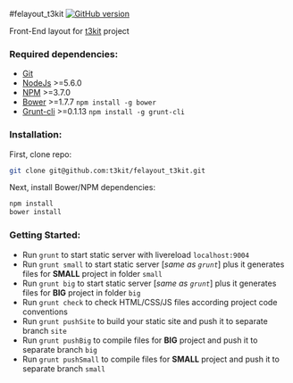 #felayout_t3kit
[![GitHub version](https://badge.fury.io/gh/t3kit%2Ffelayout_t3kit.svg)](https://badge.fury.io/gh/t3kit%2Ffelayout_t3kit)

Front-End layout for [t3kit](https://github.com/t3kit/t3kit) project

### Required dependencies:

- [Git](https://git-scm.com/)
- [NodeJs](http://nodejs.org/) >=5.6.0
- [NPM](https://github.com/npm/npm) >=3.7.0
- [Bower](http://bower.io/) >=1.7.7 `npm install -g bower`
- [Grunt-cli](http://gruntjs.com/) >=0.1.13 `npm install -g grunt-cli`

### Installation:

First, clone repo:
```bash
git clone git@github.com:t3kit/felayout_t3kit.git
```

Next, install Bower/NPM dependencies:

```bash
npm install
bower install
```

### Getting Started:

- Run `grunt` to start static server with livereload `localhost:9004`
- Run `grunt small` to start static server [_same as `grunt`_] plus it generates files for **SMALL** project in folder `small`
- Run `grunt big` to start static server [_same as `grunt`_] plus it generates files for **BIG** project in folder `big`
- Run `grunt check` to check HTML/CSS/JS files according project code conventions
- Run `grunt pushSite` to build your static site and push it to separate branch `site`
- Run `grunt pushBig` to compile files for **BIG** project and push it to separate branch `big`
- Run `grunt pushSmall` to compile files for **SMALL** project and push it to separate branch `small`
